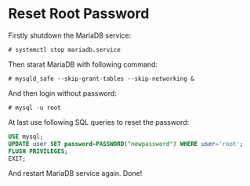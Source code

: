 # Reset Root Password

Firstly shutdown the MariaDB service:

```console
# systemctl stop mariadb.service
```

Then starat MariaDB with following command:

```console
# mysqld_safe --skip-grant-tables --skip-networking &
```

And then login without password:

```console
# mysql -u root
```

At last use following SQL queries to reset the password:

```sql
USE mysql;
UPDATE user SET password=PASSWORD("newpassword") WHERE user='root';
FLUSH PRIVILEGES;
EXIT;
```

And restart MariaDB service again. Done!
